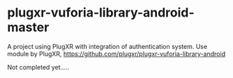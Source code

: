 # plugxr-vuforia-library-android-master
A project using PlugXR with integration of authentication system.
Use module by PlugXR, https://github.com/plugxr/plugxr-vuforia-library-android
 
 Not completed yet..... 
